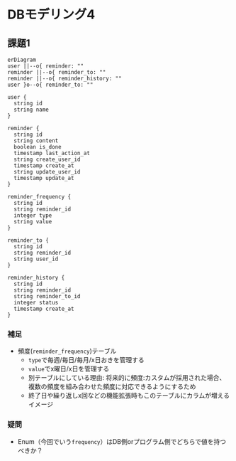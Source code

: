 # DBモデリング4
## 課題1

```mermaid
erDiagram
user ||--o{ reminder: ""
reminder ||--o{ reminder_to: ""
reminder ||--o{ reminder_history: ""
user }o--o{ reminder_to: ""

user {
  string id
  string name
}

reminder {
  string id
  string content
  boolean is_done
  timestamp last_action_at
  string create_user_id
  timestamp create_at
  string update_user_id
  timestamp update_at
}

reminder_frequency {
  string id
  string reminder_id
  integer type
  string value
}

reminder_to {
  string id
  string reminder_id
  string user_id
}

reminder_history {
  string id
  string reminder_id
  string reminder_to_id
  integer status
  timestamp create_at
}
```

### 補足
- 頻度(`reminder_frequency`)テーブル
  - `type`で毎週/毎日/毎月/x日おきを管理する
  - `value`でx曜日/x日を管理する
  - 別テーブルにしている理由: 将来的に頻度:カスタムが採用された場合、複数の頻度を組み合わせた頻度に対応できるようにするため
  - 終了日や繰り返しx回などの機能拡張時もこのテーブルにカラムが増えるイメージ


### 疑問
- Enum（今回でいう`frequency`）はDB側orプログラム側でどちらで値を持つべきか？